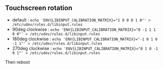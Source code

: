 ## Touchscreen rotation

* default : `echo 'ENV{LIBINPUT_CALIBRATION_MATRIX}="1 0 0 0 1 0"' > /etc/udev/rules.d/libinput.rules`
* 90deg clockwise : `echo 'ENV{LIBINPUT_CALIBRATION_MATRIX}="0 -1 1 1 0 0"' > /etc/udev/rules.d/libinput.rules`
* 180deg clockwise : `echo 'ENV{LIBINPUT_CALIBRATION_MATRIX}="-1 0 1 0 -1 1"' > /etc/udev/rules.d/libinput.rules`
* 270deg clockwise : `echo 'ENV{LIBINPUT_CALIBRATION_MATRIX}="0 1 0 -1 0 1"' > /etc/udev/rules.d/libinput.rules`

Then reboot
